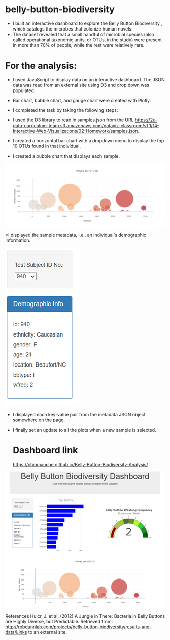 # belly-button-biodiversity

* I built an interactive dashboard to explore the Belly Button Biodiversity , which catalogs the microbes that colonize human navels.
* The dataset revealed that a small handful of microbial species (also called operational taxonomic units, or OTUs, in the study) were present in more than 70% of people, while the rest were relatively rare.

# For the analysis:
* I used JavaScript to display data on an interactive dashboard. The JSON data was read from an external site using D3 and drop down was  populated.
* Bar chart, bubble chart, and gauge chart were created with Plotly.

* I completed the task by taking the following steps:
* I used the D3 library to read in samples.json from the URL https://2u-data-curriculum-team.s3.amazonaws.com/dataviz-classroom/v1.1/14-Interactive-Web-Visualizations/02-Homework/samples.json.
* I created a horizontal bar chart with a dropdown menu to display the top 10 OTUs found in that individual.
* I created a bubble chart that displays each sample.

![Alt text](<Screenshot 2023-10-24 035610.png>)

*I displayed the sample metadata, i.e., an individual's demographic information.

![Alt text](<Screenshot 2023-10-24 035304.png>)

* I displayed each key-value pair from the metadata JSON object somewhere on the page.
   
* I finally set an update to all the plots when a new sample is selected.

   # Dashboard link
    https://chiomauche.github.io/Belly-Button-Biodiversity-Analysis/


![Alt text](Dashboard_Screenshot.png)


References
Hulcr, J. et al. (2012) A Jungle in There: Bacteria in Belly Buttons are Highly Diverse, but Predictable. Retrieved from: http://robdunnlab.com/projects/belly-button-biodiversity/results-and-data/Links to an external site.


